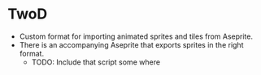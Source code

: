 # TwoD

- Custom format for importing animated sprites and tiles from Aseprite.
- There is an accompanying Aseprite that exports sprites in the right format.
  - TODO: Include that script some where